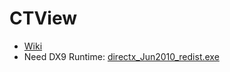 # CTView

- [Wiki](https://polaris.star-dust.jp/pukiwiki/?CTView)
- Need DX9 Runtime: [directx_Jun2010_redist.exe](https://www.microsoft.com/en-us/download/details.aspx?id=8109)
